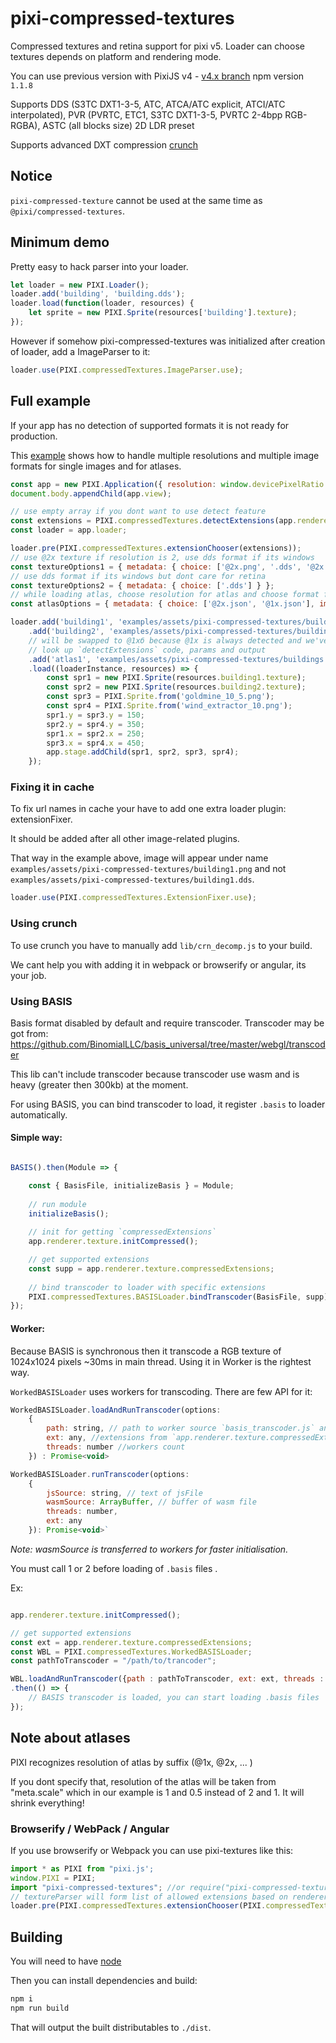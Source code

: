 # pixi-compressed-textures

Compressed textures and retina support for pixi v5. Loader can choose textures depends on platform and rendering mode.

You can use previous version with PixiJS v4 - [v4.x branch](https://github.com/pixijs/pixi-compressed-textures/tree/v4.x) npm version `1.1.8` 

Supports DDS (S3TC DXT1-3-5, ATC, ATCA/ATC explicit, ATCI/ATC interpolated), PVR (PVRTC, ETC1, S3TC DXT1-3-5, PVRTC 2-4bpp RGB-RGBA), ASTC (all blocks size) 2D LDR preset

Supports advanced DXT compression [crunch](https://github.com/BinomialLLC/crunch)

## Notice

`pixi-compressed-texture` cannot be used at the same time as `@pixi/compressed-textures`.

## Minimum demo

Pretty easy to hack parser into your loader.

```js
let loader = new PIXI.Loader();
loader.add('building', 'building.dds');
loader.load(function(loader, resources) {
    let sprite = new PIXI.Sprite(resources['building'].texture);
});
```

However if somehow pixi-compressed-textures was initialized after creation of loader, add a ImageParser to it:

```js
loader.use(PIXI.compressedTextures.ImageParser.use);
```

## Full example

If your app has no detection of supported formats it is not ready for production.

This [example](http://pixijs.github.io/examples/#/textures/dds.js)
shows how to handle multiple resolutions and multiple image formats for single images and for atlases.

```js
const app = new PIXI.Application({ resolution: window.devicePixelRatio || 1 });
document.body.appendChild(app.view);

// use empty array if you dont want to use detect feature
const extensions = PIXI.compressedTextures.detectExtensions(app.renderer);
const loader = app.loader;

loader.pre(PIXI.compressedTextures.extensionChooser(extensions));
// use @2x texture if resolution is 2, use dds format if its windows
const textureOptions1 = { metadata: { choice: ['@2x.png', '.dds', '@2x.dds'] } };
// use dds format if its windows but dont care for retina
const textureOptions2 = { metadata: { choice: ['.dds'] } };
// while loading atlas, choose resolution for atlas and choose format for image
const atlasOptions = { metadata: { choice: ['@2x.json', '@1x.json'], imageMetadata: { choice: ['.dds'] } } };

loader.add('building1', 'examples/assets/pixi-compressed-textures/building1.png', textureOptions1)
    .add('building2', 'examples/assets/pixi-compressed-textures/building2.png', textureOptions2)
    // will be swapped to @1xб because @1x is always detected and we've specified it in atlasOptions
    // look up `detectExtensions` code, params and output
    .add('atlas1', 'examples/assets/pixi-compressed-textures/buildings.json', atlasOptions)
    .load((loaderInstance, resources) => {
        const spr1 = new PIXI.Sprite(resources.building1.texture);
        const spr2 = new PIXI.Sprite(resources.building2.texture);
        const spr3 = PIXI.Sprite.from('goldmine_10_5.png');
        const spr4 = PIXI.Sprite.from('wind_extractor_10.png');
        spr1.y = spr3.y = 150;
        spr2.y = spr4.y = 350;
        spr1.x = spr2.x = 250;
        spr3.x = spr4.x = 450;
        app.stage.addChild(spr1, spr2, spr3, spr4);
    });
```

### Fixing it in cache

To fix url names in cache your have to add one extra loader plugin: extensionFixer.
 
It should be added after all other image-related plugins.

That way in the example above, image will appear under name `examples/assets/pixi-compressed-textures/building1.png`
and not `examples/assets/pixi-compressed-textures/building1.dds`.

```js
loader.use(PIXI.compressedTextures.ExtensionFixer.use);
```

### Using crunch

To use crunch you have to manually add `lib/crn_decomp.js` to your build. 

We cant help you with adding it in webpack or browserify or angular, its your job.

### Using BASIS

Basis format disabled by default and require transcoder.
Transcoder may be got from: https://github.com/BinomialLLC/basis_universal/tree/master/webgl/transcoder

This lib can't include transcoder because transcoder use wasm and is heavy (greater then 300kb) at the moment.

For using BASIS, you can bind transcoder to load, it register `.basis` to loader automatically.

#### Simple way:

```js

BASIS().then(Module => {

    const { BasisFile, initializeBasis } = Module;
    
    // run module
    initializeBasis();
    
    // init for getting `compressedExtensions`
    app.renderer.texture.initCompressed();

    // get supported extensions
    const supp = app.renderer.texture.compressedExtensions;
    
    // bind transcoder to loader with specific extensions
    PIXI.compressedTextures.BASISLoader.bindTranscoder(BasisFile, supp);
});

```

#### Worker:

Because BASIS is synchronous then it transcode a RGB texture of 1024x1024 pixels  ~30ms in main thread.
Using it in Worker is the rightest way.

`WorkedBASISLoader` uses workers for transcoding.
There are few API for it:
    
```js
WorkedBASISLoader.loadAndRunTranscoder(options: 
    {
        path: string, // path to worker source `basis_transcoder.js` and `basis_transcoder.wasm`
        ext: any, //extensions from `app.renderer.texture.compressedExtensions`
        threads: number //workers count
    }) : Promise<void>
```
    
```js
WorkedBASISLoader.runTranscoder(options: 
    {
        jsSource: string, // text of jsFile
        wasmSource: ArrayBuffer, // buffer of wasm file
        threads: number,
        ext: any
    }): Promise<void>`
```
_Note: wasmSource is transferred to workers for faster initialisation._

You must call 1 or 2 before loading of `.basis` files .

Ex:
```js

app.renderer.texture.initCompressed();

// get supported extensions
const ext = app.renderer.texture.compressedExtensions;
const WBL = PIXI.compressedTextures.WorkedBASISLoader;
const pathToTranscoder = "/path/to/trancoder";

WBL.loadAndRunTranscoder({path : pathToTranscoder, ext: ext, threads : 2})
.then(() => {
    // BASIS transcoder is loaded, you can start loading .basis files
});

```

## Note about atlases

PIXI recognizes resolution of atlas by suffix (@1x, @2x, ... )

If you dont specify that, resolution of the atlas will be taken from "meta.scale" which in our example is 1 and 0.5 instead of 2 and 1. It will shrink everything!

### Browserify / WebPack / Angular

If you use browserify or Webpack you can use pixi-textures like this:

```js
import * as PIXI from "pixi.js';
window.PIXI = PIXI;
import "pixi-compressed-textures"; //or require("pixi-compressed-textures")
// textureParser will form list of allowed extensions based on renderer.
loader.pre(PIXI.compressedTextures.extensionChooser(PIXI.compressedTextures.detectExtensions(renderer)));
```

## Building

You will need to have [node][node]

Then you can install dependencies and build:

```js
npm i
npm run build
```

That will output the built distributables to `./dist`.

[node]:       http://nodejs.org/
